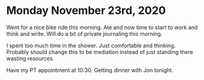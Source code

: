 # Monday November 23rd, 2020

Went for a nice bike ride this morning. Ate and now time to start to work and think and write.
Will do a bit of private journaling this morning.

I spent too much time in the shower. Just comfortable and thinking. Probably should change
this to be mediation instead of just standing there wasting resources.

Have my PT appointment at 10:30. Getting dinner with Jon tonight.
